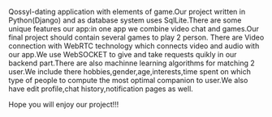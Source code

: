 Qossyl-dating application with elements of game.Our project written in Python(Django) and as database system uses SqlLite.There are some unique features our app:in one app we combine video chat and games.Our final project should contain several games to play 2 person. There are Video connection with WebRTC technology which connects video and audio with our app.We use WebSOCKET to give and take requests quikly in our backend part.There are also machinne learning algorithms for matching 2 user.We include there hobbies,gender,age,interests,time spent on which type of people to compute the most optimal companion to user.We also have edit profile,chat history,notification pages as well.

Hope you will enjoy our project!!!

